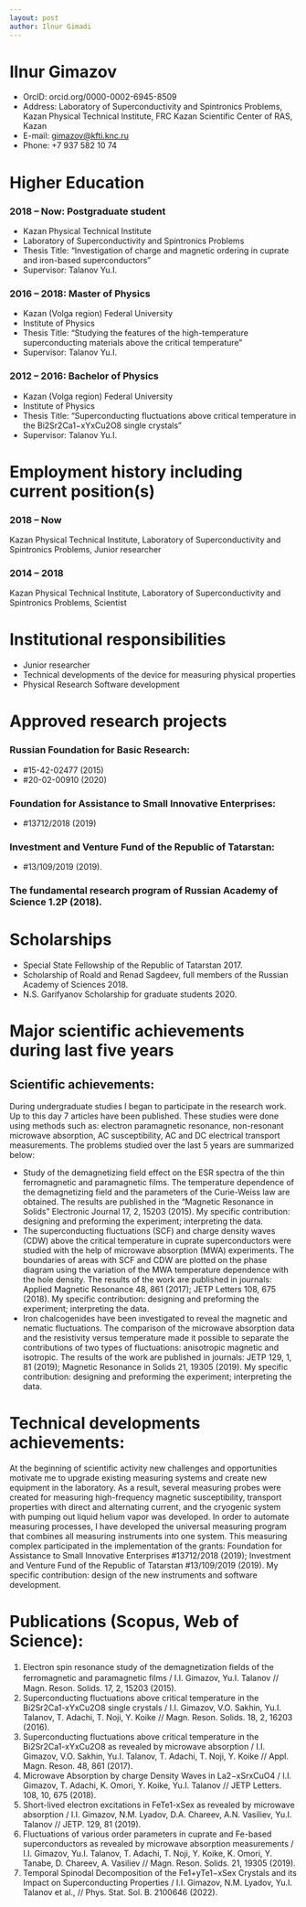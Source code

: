 ```yaml
---
layout: post
author: Ilnur Gimadi
---
```


# Ilnur Gimazov
- OrcID: orcid.org/0000-0002-6945-8509
- Address: Laboratory of Superconductivity and Spintronics Problems, Kazan Physical Technical Institute, FRC Kazan Scientific Center of RAS, Kazan
- E-mail: gimazov@kfti.knc.ru
- Phone: +7 937 582 10 74

# Higher Education

### 2018 – Now:	Postgraduate student
- Kazan Physical Technical Institute 
- Laboratory of Superconductivity and Spintronics Problems
- Thesis Title: “Investigation of charge and magnetic ordering in cuprate and iron-based superconductors”
- Supervisor: Talanov Yu.I.

### 2016 – 2018: Master of Physics 
- Kazan (Volga region) Federal University
- Institute of Physics
- Thesis Title: “Studying the features of the high-temperature superconducting materials above the critical temperature”
- Supervisor: Talanov Yu.I.

### 2012 – 2016: Bachelor of Physics
- Kazan (Volga region) Federal University
- Institute of Physics
- Thesis Title: “Superconducting fluctuations above critical temperature in the Bi2Sr2Ca1−xYxCu2O8 single crystals”
- Supervisor: Talanov Yu.I.

# Employment history including current position(s)
### 2018 – Now 
Kazan Physical Technical Institute, Laboratory of Superconductivity and Spintronics Problems, Junior researcher

### 2014 – 2018
Kazan Physical Technical Institute, Laboratory of Superconductivity and Spintronics Problems, Scientist

# Institutional responsibilities
- Junior researcher
- Technical developments of the device for measuring physical properties
- Physical Research Software development

# Approved research projects
### Russian Foundation for Basic Research:
- #15-42-02477 (2015)
- #20-02-00910 (2020)
### Foundation for Assistance to Small Innovative Enterprises:
- #13712/2018 (2019)
### Investment and Venture Fund of the Republic of Tatarstan:
- #13/109/2019 (2019). 
### The fundamental research program of Russian Academy of Science 1.2P (2018).

# Scholarships
- Special State Fellowship of the Republic of Tatarstan 2017.
- Scholarship of Roald and Renad Sagdeev, full members of the Russian Academy of Sciences 2018.
- N.S. Garifyanov Scholarship for graduate students 2020.

# Major scientific achievements during last five years
## Scientific achievements:
During undergraduate studies I began to participate in the research work. Up to this day 7 articles have been published. These studies were done using methods such as: electron paramagnetic resonance, non-resonant microwave absorption, AC susceptibility, AC and DC electrical transport measurements. The problems studied over the last 5 years are summarized below:
- Study of the demagnetizing field effect on the ESR spectra of the thin ferromagnetic and paramagnetic films. The temperature dependence of the demagnetizing field and the parameters of the Curie-Weiss law are obtained. The results are published in the “Magnetic Resonance in Solids” Electronic Journal 17, 2, 15203 (2015). My specific contribution: designing and preforming the experiment; interpreting the data. 
- The superconducting fluctuations (SCF) and charge density waves (CDW) above the critical temperature in сuprate superconductors were studied with the help of microwave absorption (MWA) experiments.  The boundaries of areas with SCF and CDW are plotted on the phase diagram using the variation of the MWA temperature dependence with the hole density. The results of the work are published in journals: Applied Magnetic Resonance 48, 861 (2017); JETP Letters 108, 675 (2018). My specific contribution: designing and preforming the experiment; interpreting the data.
- Iron chalcogenides have been investigated to reveal the magnetic and nematic fluctuations. The comparison of the microwave absorption data and the resistivity versus temperature made it possible to separate the contributions of two types of fluctuations: anisotropic magnetic and isotropic. The results of the work are published in journals: JETP 129, 1, 81 (2019); Magnetic Resonance in Solids 21, 19305 (2019). My specific contribution: designing and preforming the experiment; interpreting the data.

# Technical developments achievements:
At the beginning of scientific activity new challenges and opportunities motivate me to upgrade existing measuring systems and create new equipment in the laboratory. As a result, several measuring probes were created for measuring high-frequency magnetic susceptibility, transport properties with direct and alternating current, and the cryogenic system with pumping out liquid helium vapor was developed. In order to automate measuring processes, I have developed the universal measuring program that combines all measuring instruments into one system. This measuring complex participated in the implementation of the grants: Foundation for Assistance to Small Innovative Enterprises #13712/2018 (2019); Investment and Venture Fund of the Republic of Tatarstan #13/109/2019 (2019). My specific contribution: design of the new instruments and software development.

# Publications (Scopus, Web of Science):
1.	Electron spin resonance study of the demagnetization ﬁelds of the ferromagnetic and paramagnetic ﬁlms / I.I. Gimazov, Yu.I. Talanov // Magn. Reson. Solids. 17, 2, 15203 (2015).
2.	Superconducting fluctuations above critical temperature in the Bi2Sr2Ca1-xYxCu2O8 single crystals / I.I. Gimazov, V.O. Sakhin, Yu.I. Talanov, T. Adachi, T. Noji, Y. Koike // Magn. Reson. Solids. 18, 2, 16203 (2016).
3.	Superconducting fluctuations above critical temperature in the 
Bi2Sr2Ca1-xYxCu2O8 as revealed by microwave absorption / I.I. Gimazov, V.O. Sakhin, Yu.I. Talanov, T. Adachi, T. Noji, Y. Koike // Appl. Magn. Reson. 48, 861 (2017).
4.	Microwave Absorption by charge Density Waves in La2−xSrxCuO4 / I.I. Gimazov, T. Adachi, K. Omori, Y. Koike, Yu.I. Talanov // JETP Letters. 108, 10, 675 (2018).
5.	Short-lived electron excitations in FeTe1-xSex as revealed by microwave absorption / 
I.I. Gimazov, N.M. Lyadov, D.A. Chareev, A.N. Vasiliev, Yu.I. Talanov // JETP. 129, 81 (2019).
6.	Fluctuations of various order parameters in cuprate and Fe-based superconductors as revealed by microwave absorption measurements / I.I. Gimazov, Yu.I. Talanov, T. Adachi, T. Noji, Y. Koike, K. Omori, Y. Tanabe, D. Chareev, A. Vasiliev // Magn. Reson. Solids. 21, 19305 (2019). 
7.	Temporal Spinodal Decomposition of the Fe1+yTe1−xSex Crystals and its Impact on Superconducting Properties / I.I. Gimazov, N.M. Lyadov, Yu.I. Talanov  et al., // Phys. Stat. Sol. B. 2100646 (2022).
